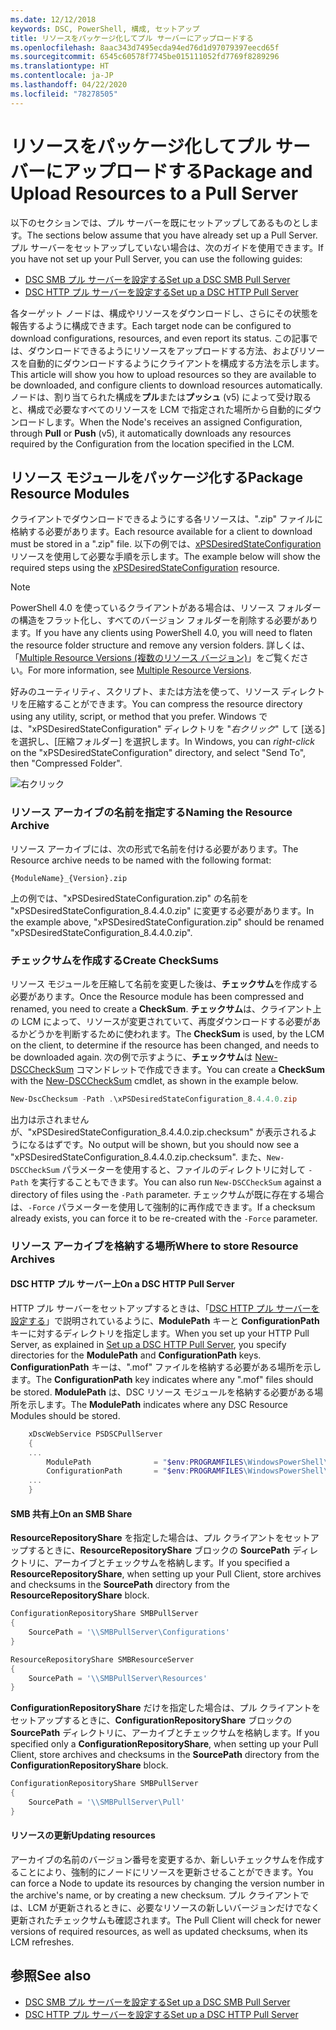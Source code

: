 ```yaml
---
ms.date: 12/12/2018
keywords: DSC, PowerShell, 構成, セットアップ
title: リソースをパッケージ化してプル サーバーにアップロードする
ms.openlocfilehash: 8aac343d7495ecda94ed76d1d97079397eecd65f
ms.sourcegitcommit: 6545c60578f7745be015111052fd7769f8289296
ms.translationtype: HT
ms.contentlocale: ja-JP
ms.lasthandoff: 04/22/2020
ms.locfileid: "78278505"
---
```

# <a name="package-and-upload-resources-to-a-pull-server"></a><span data-ttu-id="5ee6a-103">リソースをパッケージ化してプル サーバーにアップロードする</span><span class="sxs-lookup"><span data-stu-id="5ee6a-103">Package and Upload Resources to a Pull Server</span></span>

<span data-ttu-id="5ee6a-104">以下のセクションでは、プル サーバーを既にセットアップしてあるものとします。</span><span class="sxs-lookup"><span data-stu-id="5ee6a-104">The sections below assume that you have already set up a Pull Server.</span></span> <span data-ttu-id="5ee6a-105">プル サーバーをセットアップしていない場合は、次のガイドを使用できます。</span><span class="sxs-lookup"><span data-stu-id="5ee6a-105">If you have not set up your Pull Server, you can use the following guides:</span></span>

- [<span data-ttu-id="5ee6a-106">DSC SMB プル サーバーを設定する</span><span class="sxs-lookup"><span data-stu-id="5ee6a-106">Set up a DSC SMB Pull Server</span></span>](pullServerSmb.md)
- [<span data-ttu-id="5ee6a-107">DSC HTTP プル サーバーを設定する</span><span class="sxs-lookup"><span data-stu-id="5ee6a-107">Set up a DSC HTTP Pull Server</span></span>](pullServer.md)

<span data-ttu-id="5ee6a-108">各ターゲット ノードは、構成やリソースをダウンロードし、さらにその状態を報告するように構成できます。</span><span class="sxs-lookup"><span data-stu-id="5ee6a-108">Each target node can be configured to download configurations, resources, and even report its status.</span></span> <span data-ttu-id="5ee6a-109">この記事では、ダウンロードできるようにリソースをアップロードする方法、およびリソースを自動的にダウンロードするようにクライアントを構成する方法を示します。</span><span class="sxs-lookup"><span data-stu-id="5ee6a-109">This article will show you how to upload resources so they are available to be downloaded, and configure clients to download resources automatically.</span></span> <span data-ttu-id="5ee6a-110">ノードは、割り当てられた構成を**プル**または**プッシュ** (v5) によって受け取ると、構成で必要なすべてのリソースを LCM で指定された場所から自動的にダウンロードします。</span><span class="sxs-lookup"><span data-stu-id="5ee6a-110">When the Node's receives an assigned Configuration, through **Pull** or **Push** (v5), it automatically downloads any resources required by the Configuration from the location specified in the LCM.</span></span>

## <a name="package-resource-modules"></a><span data-ttu-id="5ee6a-111">リソース モジュールをパッケージ化する</span><span class="sxs-lookup"><span data-stu-id="5ee6a-111">Package Resource Modules</span></span>

<span data-ttu-id="5ee6a-112">クライアントでダウンロードできるようにする各リソースは、".zip" ファイルに格納する必要があります。</span><span class="sxs-lookup"><span data-stu-id="5ee6a-112">Each resource available for a client to download must be stored in a ".zip" file.</span></span> <span data-ttu-id="5ee6a-113">以下の例では、[xPSDesiredStateConfiguration](https://www.powershellgallery.com/packages/xPSDesiredStateConfiguration/8.4.0.0) リソースを使用して必要な手順を示します。</span><span class="sxs-lookup"><span data-stu-id="5ee6a-113">The example below will show the required steps using the [xPSDesiredStateConfiguration](https://www.powershellgallery.com/packages/xPSDesiredStateConfiguration/8.4.0.0) resource.</span></span>

> [!NOTE]
> <span data-ttu-id="5ee6a-114">PowerShell 4.0 を使っているクライアントがある場合は、リソース フォルダーの構造をフラット化し、すべてのバージョン フォルダーを削除する必要があります。</span><span class="sxs-lookup"><span data-stu-id="5ee6a-114">If you have any clients using PowerShell 4.0, you will need to flaten the resource folder structure and remove any version folders.</span></span> <span data-ttu-id="5ee6a-115">詳しくは、「[Multiple Resource Versions (複数のリソース バージョン)](../configurations/import-dscresource.md#multiple-resource-versions)」をご覧ください。</span><span class="sxs-lookup"><span data-stu-id="5ee6a-115">For more information, see [Multiple Resource Versions](../configurations/import-dscresource.md#multiple-resource-versions).</span></span>

<span data-ttu-id="5ee6a-116">好みのユーティリティ、スクリプト、または方法を使って、リソース ディレクトリを圧縮することができます。</span><span class="sxs-lookup"><span data-stu-id="5ee6a-116">You can compress the resource directory using any utility, script, or method that you prefer.</span></span> <span data-ttu-id="5ee6a-117">Windows では、"xPSDesiredStateConfiguration" ディレクトリを "*右クリック*" して [送る] を選択し、[圧縮フォルダー] を選択します。</span><span class="sxs-lookup"><span data-stu-id="5ee6a-117">In Windows, you can *right-click* on the "xPSDesiredStateConfiguration" directory, and select "Send To", then "Compressed Folder".</span></span>

![右クリック](media/package-upload-resources/right-click.gif)

### <a name="naming-the-resource-archive"></a><span data-ttu-id="5ee6a-119">リソース アーカイブの名前を指定する</span><span class="sxs-lookup"><span data-stu-id="5ee6a-119">Naming the Resource Archive</span></span>

<span data-ttu-id="5ee6a-120">リソース アーカイブには、次の形式で名前を付ける必要があります。</span><span class="sxs-lookup"><span data-stu-id="5ee6a-120">The Resource archive needs to be named with the following format:</span></span>

```
{ModuleName}_{Version}.zip
```

<span data-ttu-id="5ee6a-121">上の例では、"xPSDesiredStateConfiguration.zip" の名前を "xPSDesiredStateConfiguration_8.4.4.0.zip" に変更する必要があります。</span><span class="sxs-lookup"><span data-stu-id="5ee6a-121">In the example above, "xPSDesiredStateConfiguration.zip" should be renamed "xPSDesiredStateConfiguration_8.4.4.0.zip".</span></span>

### <a name="create-checksums"></a><span data-ttu-id="5ee6a-122">チェックサムを作成する</span><span class="sxs-lookup"><span data-stu-id="5ee6a-122">Create CheckSums</span></span>

<span data-ttu-id="5ee6a-123">リソース モジュールを圧縮して名前を変更した後は、**チェックサム**を作成する必要があります。</span><span class="sxs-lookup"><span data-stu-id="5ee6a-123">Once the Resource module has been compressed and renamed, you need to create a **CheckSum**.</span></span>  <span data-ttu-id="5ee6a-124">**チェックサム**は、クライアント上の LCM によって、リソースが変更されていて、再度ダウンロードする必要があるかどうかを判断するために使われます。</span><span class="sxs-lookup"><span data-stu-id="5ee6a-124">The **CheckSum** is used, by the LCM on the client, to determine if the resource has been changed, and needs to be downloaded again.</span></span> <span data-ttu-id="5ee6a-125">次の例で示すように、**チェックサム**は [New-DSCCheckSum](/powershell/module/PSDesiredStateConfiguration/New-DSCCheckSum) コマンドレットで作成できます。</span><span class="sxs-lookup"><span data-stu-id="5ee6a-125">You can create a **CheckSum** with the [New-DSCCheckSum](/powershell/module/PSDesiredStateConfiguration/New-DSCCheckSum) cmdlet, as shown in the example below.</span></span>

```powershell
New-DscChecksum -Path .\xPSDesiredStateConfiguration_8.4.4.0.zip
```

<span data-ttu-id="5ee6a-126">出力は示されませんが、"xPSDesiredStateConfiguration_8.4.4.0.zip.checksum" が表示されるようになるはずです。</span><span class="sxs-lookup"><span data-stu-id="5ee6a-126">No output will be shown, but you should now see a "xPSDesiredStateConfiguration_8.4.4.0.zip.checksum".</span></span> <span data-ttu-id="5ee6a-127">また、`New-DSCCheckSum` パラメーターを使用すると、ファイルのディレクトリに対して `-Path` を実行することもできます。</span><span class="sxs-lookup"><span data-stu-id="5ee6a-127">You can also run `New-DSCCheckSum` against a directory of files using the `-Path` parameter.</span></span> <span data-ttu-id="5ee6a-128">チェックサムが既に存在する場合は、`-Force` パラメーターを使用して強制的に再作成できます。</span><span class="sxs-lookup"><span data-stu-id="5ee6a-128">If a checksum already exists, you can force it to be re-created with the `-Force` parameter.</span></span>

### <a name="where-to-store-resource-archives"></a><span data-ttu-id="5ee6a-129">リソース アーカイブを格納する場所</span><span class="sxs-lookup"><span data-stu-id="5ee6a-129">Where to store Resource Archives</span></span>

#### <a name="on-a-dsc-http-pull-server"></a><span data-ttu-id="5ee6a-130">DSC HTTP プル サーバー上</span><span class="sxs-lookup"><span data-stu-id="5ee6a-130">On a DSC HTTP Pull Server</span></span>

<span data-ttu-id="5ee6a-131">HTTP プル サーバーをセットアップするときは、「[DSC HTTP プル サーバーを設定する](pullServer.md)」で説明されているように、**ModulePath** キーと **ConfigurationPath** キーに対するディレクトリを指定します。</span><span class="sxs-lookup"><span data-stu-id="5ee6a-131">When you set up your HTTP Pull Server, as explained in [Set up a DSC HTTP Pull Server](pullServer.md), you specify directories for the **ModulePath** and **ConfigurationPath** keys.</span></span> <span data-ttu-id="5ee6a-132">**ConfigurationPath** キーは、".mof" ファイルを格納する必要がある場所を示します。</span><span class="sxs-lookup"><span data-stu-id="5ee6a-132">The **ConfigurationPath** key indicates where any ".mof" files should be stored.</span></span> <span data-ttu-id="5ee6a-133">**ModulePath** は、DSC リソース モジュールを格納する必要がある場所を示します。</span><span class="sxs-lookup"><span data-stu-id="5ee6a-133">The **ModulePath** indicates where any DSC Resource Modules should be stored.</span></span>

```powershell
    xDscWebService PSDSCPullServer
    {
    ...
        ModulePath              = "$env:PROGRAMFILES\WindowsPowerShell\DscService\Modules"
        ConfigurationPath       = "$env:PROGRAMFILES\WindowsPowerShell\DscService\Configuration"
    ...
    }

```

#### <a name="on-an-smb-share"></a><span data-ttu-id="5ee6a-134">SMB 共有上</span><span class="sxs-lookup"><span data-stu-id="5ee6a-134">On an SMB Share</span></span>

<span data-ttu-id="5ee6a-135">**ResourceRepositoryShare** を指定した場合は、プル クライアントをセットアップするときに、**ResourceRepositoryShare** ブロックの **SourcePath** ディレクトリに、アーカイブとチェックサムを格納します。</span><span class="sxs-lookup"><span data-stu-id="5ee6a-135">If you specified a **ResourceRepositoryShare**, when setting up your Pull Client, store archives and checksums in the **SourcePath** directory from the **ResourceRepositoryShare** block.</span></span>

```powershell
ConfigurationRepositoryShare SMBPullServer
{
    SourcePath = '\\SMBPullServer\Configurations'
}

ResourceRepositoryShare SMBResourceServer
{
    SourcePath = '\\SMBPullServer\Resources'
}
```

<span data-ttu-id="5ee6a-136">**ConfigurationRepositoryShare** だけを指定した場合は、プル クライアントをセットアップするときに、**ConfigurationRepositoryShare** ブロックの **SourcePath** ディレクトリに、アーカイブとチェックサムを格納します。</span><span class="sxs-lookup"><span data-stu-id="5ee6a-136">If you specified only a **ConfigurationRepositoryShare**, when setting up your Pull Client, store archives and checksums in the **SourcePath** directory from the **ConfigurationRepositoryShare** block.</span></span>

```powershell
ConfigurationRepositoryShare SMBPullServer
{
    SourcePath = '\\SMBPullServer\Pull'
}
```

#### <a name="updating-resources"></a><span data-ttu-id="5ee6a-137">リソースの更新</span><span class="sxs-lookup"><span data-stu-id="5ee6a-137">Updating resources</span></span>

<span data-ttu-id="5ee6a-138">アーカイブの名前のバージョン番号を変更するか、新しいチェックサムを作成することにより、強制的にノードにリソースを更新させることができます。</span><span class="sxs-lookup"><span data-stu-id="5ee6a-138">You can force a Node to update its resources by changing the version number in the archive's name, or by creating a new checksum.</span></span> <span data-ttu-id="5ee6a-139">プル クライアントでは、LCM が更新されるときに、必要なリソースの新しいバージョンだけでなく更新されたチェックサムも確認されます。</span><span class="sxs-lookup"><span data-stu-id="5ee6a-139">The Pull Client will check for newer versions of required resources, as well as updated checksums, when its LCM refreshes.</span></span>

## <a name="see-also"></a><span data-ttu-id="5ee6a-140">参照</span><span class="sxs-lookup"><span data-stu-id="5ee6a-140">See also</span></span>

- [<span data-ttu-id="5ee6a-141">DSC SMB プル サーバーを設定する</span><span class="sxs-lookup"><span data-stu-id="5ee6a-141">Set up a DSC SMB Pull Server</span></span>](pullServerSmb.md)
- [<span data-ttu-id="5ee6a-142">DSC HTTP プル サーバーを設定する</span><span class="sxs-lookup"><span data-stu-id="5ee6a-142">Set up a DSC HTTP Pull Server</span></span>](pullServer.md)
